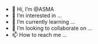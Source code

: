 - 👋 Hi, I’m @ASMA
- 👀 I’m interested in ...
- 🌱 I’m currently learning ...
- 💞️ I’m looking to collaborate on ...
- 📫 How to reach me ...

<!---
ASMA/ASMA is a ✨ special ✨ repository because its `README.md` (this file) appears on your GitHub profile.
You can click the Preview link to take a look at your changes.
--->
